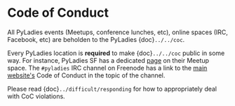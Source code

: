 # Code of Conduct

All PyLadies events (Meetups, conference lunches, etc), online spaces (IRC, Facebook, etc) are beholden to the PyLadies {doc}`../../coc`.

Every PyLadies location is **required** to make {doc}`../../coc` public in some way.  For instance, PyLadies SF has a dedicated [page] on their Meetup space.  The `#pyladies` IRC channel on Freenode has a link to the [main website's] Code of Conduct in the topic of the channel.

Please read {doc}`../difficult/responding` for how to appropriately deal with CoC violations.

[main website's]: http://www.pyladies.com/CodeOfConduct/
[page]: http://www.meetup.com/PyLadiesSF/pages/Code_Of_Conduct/
